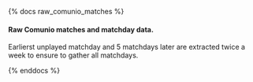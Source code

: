 {% docs raw_comunio_matches %}

#### Raw Comunio matches and matchday data.
Earlierst unplayed matchday and 5 matchdays later are extracted twice a week to ensure to gather all matchdays.

{% enddocs %}